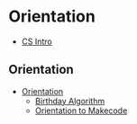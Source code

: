 # Orientation

* [CS Intro](/courses/csintro)

## Orientation

* [Orientation](/courses/csintro1/orientation)
    * [Birthday Algorithm](/courses/csintro1/orientation/birthday-algorithm)
    * [Orientation to Makecode](/courses/csintro1/orientation/makecode-orientation)